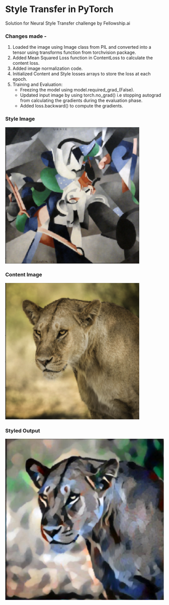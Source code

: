# Style Transfer in PyTorch
Solution for Neural Style Transfer challenge by Fellowship.ai

### Changes made -
1. Loaded the image using Image class from PIL and converted into a tensor using transforms function from torchvision package.
2. Added Mean Squared Loss function in ContentLoss to calculate the content loss.
3. Added image normalization code.
4. Initialized Content and Style losses arrays to store the loss at each epoch.
5. Training and Evaluation:
    - Freezing the model using model.required_grad_(False).
    - Updated input image by using torch.no_grad() i.e stopping autograd from calculating the gradients during the evaluation phase.
    - Added loss.backward() to compute the gradients.

### Style Image
![Alt](https://github.com/Krishna2709/FellowshipChallenge_StyleTransfer_PyTorch/blob/master/Images/Style%20Image.png)
### Content Image
![Alt](https://github.com/Krishna2709/FellowshipChallenge_StyleTransfer_PyTorch/blob/master/Images/Content%20Image.png)
### Styled Output
![Alt](https://github.com/Krishna2709/FellowshipChallenge_StyleTransfer_PyTorch/blob/master/Images/lion-styled-with-26.jpg)
